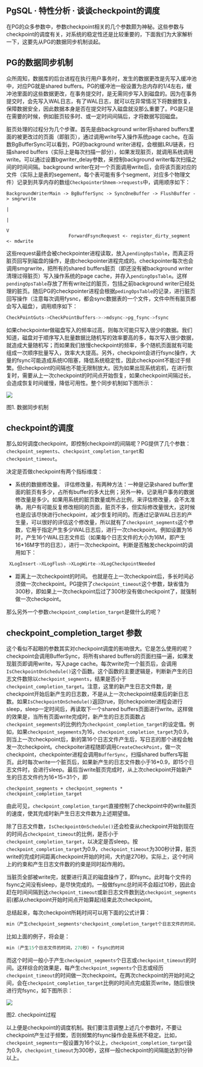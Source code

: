 ## PgSQL · 特性分析 · 谈谈checkpoint的调度


在PG的众多参数中，参数checkpoint相关的几个参数颇为神秘。这些参数与checkpoint的调度有关，对系统的稳定性还是比较重要的，下面我们为大家解析一下，这要先从PG的数据同步机制谈起。  

## PG的数据同步机制


众所周知，数据库的后台进程在执行用户事务时，发生的数据更改是先写入缓冲池中，对应PG就是shared buffers。PG的缓冲池一般设置为总内存的1/4左右，缓冲池里面的这些数据更改，在事务提交时，是无需同步写入到磁盘的。因为在事务提交时，会先写入WAL日志，有了WAL日志，就可以在异常情况下将数据恢复，保障数据安全，因此数据本身是否在提交时写入磁盘就没那么重要了。PG是只是在需要的时候，例如脏页较多时、或一定时间间隔后，才将数据写回磁盘。  


脏页处理的过程分为几个步骤。首先是由background writer将shared buffers里面的被更改过的页面（即脏页），通过调用write写入操作系统page cache。在函数BgBufferSync可以看到，PG的background writer进程，会根据LRU链表，扫描shared buffers（实际上是每次扫描一部分），如果发现脏页，就调用系统调用write。可以通过设置bgwriter_delay参数，来控制background writer每次扫描之间的时间间隔。background writer在对一个页面调用write后，会将该页面对应的文件（实际上是表的segement，每个表可能有多个segment，对应多个物理文件）记录到共享内存的数组`CheckpointerShmem->requests`中，调用顺序如下：  

```LANG
BackgroundWriterMain -> BgBufferSync -> SyncOneBuffer -> FlushBuffer -> smgrwrite
                                                                           |
                                                                           |
                                                                           V
                       ForwardFsyncRequest <- register_dirty_segment <- mdwrite

```


这些request最终会被checkpointer进程读取，放入`pendingOpsTable`，而真正将脏页回写到磁盘的操作，是由checkpointer进程完成的。checkpointer每次也会调用smgrwrite，把所有的shared buffers脏页（即还没有被background writer清理过得脏页）写入操作系统的page cache，并存入`pendingOpsTable`。这样`pendingOpsTable`存放了所有write过的脏页，包括之前background writer已经处理的脏页。随后PG的checkpointer进程会根据`pedingOpsTable`的记录，进行脏页回写操作（注意每次调用fysnc，都会sync数据表的一个文件，文件中所有脏页都会写入磁盘），调用顺序如下：  

```cpp
CheckPointGuts->CheckPointBuffers->->mdsync->pg_fsync->fsync

```


如果checkpointer做磁盘写入的频率过高，则每次可能只写入很少的数据。我们知道，磁盘对于顺序写入批量数据比随机写的效率要高的多，每次写入很少数据，就造成大量随机写；而如果我们放慢checkpoint的频率，多个随机页面就有可能组成一次顺序批量写入，效率大大提高。另外，checkpoint会进行fsync操作，大量的fsync可能造成系统IO阻塞，降低系统稳定性，因此checkpoint不能过于频繁。但checkpoint的间隔也不能无限制放大。因为如果出现系统宕机，在进行恢复时，需要从上一次checkpoint的时间点开始恢复，如果checkpoint间隔过长，会造成恢复时间缓慢，降低可用性。整个同步机制如下图所示：  


<!-- _includes/image.html -->

    

    
        
![][0]

    

    

    
图1. 数据同步机制  


## checkpoint的调度


那么如何调度checkpoint，即控制checkpoint的间隔呢？PG提供了几个参数：`checkpoint_segments`、`checkpoint_completion_target`和`checkpoint_timeout`。  


决定是否做checkpoint有两个指标维度：  


* 系统的数据修改量。
评估修改量，有两种方法：一种是记录shared buffer里面的脏页有多少，占所有buffer的多大比例；另外一种，记录用户事务的数据修改量是多少。如果用系统的脏页数量或所占比例，来评估修改量，会不太准确，用户有可能反复修改相同的页面，脏页不多，但实际修改量很大，这时候也是应该尽快进行checkpoint，减少恢复时间的。而通过记录WAL日志的产生量，可以很好的评估这个修改量，所以就有了`checkpoint_segments`这个参数，它用于指定产生多少WAL日志后，进行一次checkpoint。例如设置为16时，产生16个WAL日志文件后（如果每个日志文件的大小为16M，即产生16*16M字节的日志），进行一次checkpoint。判断是否触发checkpoint的调用如下：  

```cpp
 XLogInsert->XLogFlush->XLogWirte->XLogCheckpointNeeded

```

  
* 距离上一次checkpoint的时间。
也就是在上一次checkpoint后，多长时间必须做一次checkpoint。PG提供了`checkpoint_timeout`这个参数，缺省值为300秒，即如果上一次checkpoint后过了300秒没有做checkpoint了，就强制做一次checkpoint。  



那么另外一个参数`checkpoint_completion_target`是做什么的呢？  

## checkpoint_completion_target 参数


这个看似不起眼的参数其实对checkpoint调度的影响很大。它是怎么使用的呢？checkpoint会调用BufferSync，将所有shared buffers的页面扫描一遍，如果发现脏页即调用write，写入page cache。每次write完一个脏页后，会调用`IsCheckpointOnSchedule()`这个函数。这个函数的主要逻辑是，判断新产生的日志文件数除以`checkpoint_segments`，结果是否小于`checkpoint_completion_target`。注意，这里的新产生日志文件数，是checkpoint开始后新产生的日志数，不是从上一次checkpoint结束后的新日志数。如果`IsCheckpointOnSchedule()`返回true，则checkpointer进程会进行sleep，sleep一定时间后，再读取下一个shared buffers页面进行write。这样做的效果是，当所有页面write完成时，新产生的日志页面数占`checkpoint_segements`的比例约为`checkpoint_completion_target`的设定值。例如，如果`checkpoint_segements`为16，`checkpoint_completion_target`为0.9，则当上一次checkpoint后，新的第16个日志文件产生后，写日志的那个进程会触发一次checkpoint。checkpoiter进程随即调用`CreateCheckPoint`，做一次checkpoint，checkpointer进程会调用`BufferSync`，扫描shared buffers写脏页。此时每次write一个脏页后，如果新产生的日志文件数小于16*0.9，即15个日志文件时，会进行sleep。最后当write脏页完成时，从上次checkpoint开始新产生的日志文件约为16+15=31个，即  

```LANG
checkpoint_segments + checkpoint_segments * checkpoint_completion_target

```


由此可见，`checkpoint_completion_target`直接控制了checkpoint中的write脏页的速度，使其完成时新产生日志文件数为上述期望值。  


除了日志文件数，`IsCheckpointOnSchedule()`还会检查从checkpoint开始到现在的时间占`checkpoint_timeout`的比例，是否小于`checkpoint_completion_target`，以决定是否sleep。按`checkpoint_completion_target`为0.9，`checkpoint_timeout`为300秒计算，脏页write的完成时间距离checkpoint开始的时间，大约是270秒。实际上，这个时间上的约束和产生日志文件数的约束是同时起作用的。  


当脏页全部被write完，就要进行真正的磁盘操作了，即fsync。此时每个文件的fsync之间没有sleep，是尽快完成的。一般做fsync总时间不会超过10秒，因此会赶在时间间隔到达`checkpoint_timeout`或新日志文件数到达`checkpoint_segments`前(都从checkpoint开始时间点开始算起)结束此次checkpoint。  


总结起来，每次checkpoint所耗时间可以用下面的公式计算：  

```cpp
min（产生checkpoint_segments*checkpoint_completion_target个日志文件的时间，checkpoint_timeout*checkpoint_completion_target）+ 做fsync的时间

```


比如上面的例子，将会是：  

```cpp
min (产生15个日志文件的时间，270秒）+ fsync的时间

```


而这个时间一般小于产生`checkpoint_segments`个日志或`checkpoint_timeout`的时间。这样综合的效果是，每产生`checkpoint_segments`个日志或经历`checkpoint_timeout`的时间做一次checkpoint。在两次checkpoint的开始时间之间，会在`checkpoint_completion_target`比例的时间点完成脏页write，随后很快进行完fsync，如下图所示：  


<!-- _includes/image.html -->

    

    
        
![][1]

    

    

    
图2. checkpoint过程  



以上便是checkpoint的调度机制。我们要注意调整上述几个参数时，不要让checkpoint产生过于频繁，否则频繁的fsync操作会是系统不稳定。比如，`checkpoint_segments`一般设置为16个以上，`checkpoint_completion_target`设为0.9，`checkpoint_timeout`为300秒，这样一般checkpoint的间隔能达到1分钟以上。  


[0]: http://mysql.taobao.org/monthly/pic/2015-09-06/data_synchronization.png
[1]: http://mysql.taobao.org/monthly/pic/2015-09-06/pg_checkpoint.png